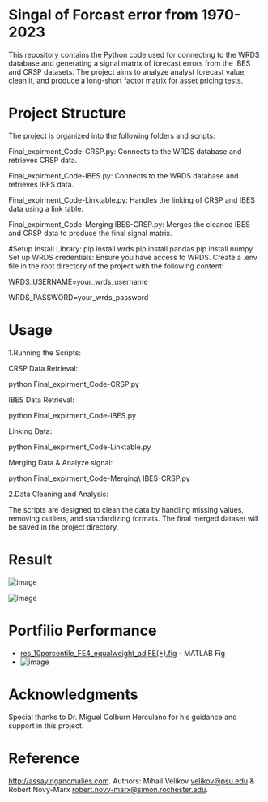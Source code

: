 # Singal of Forcast error from 1970-2023
This repository contains the Python code used for connecting to the WRDS database and generating a signal matrix of forecast errors from the IBES and CRSP datasets. The project aims to analyze analyst forecast value, clean it, and produce a long-short factor matrix for asset pricing tests.
# Project Structure
The project is organized into the following folders and scripts:

Final_expirment_Code-CRSP.py: Connects to the WRDS database and retrieves CRSP data.

Final_expirment_Code-IBES.py: Connects to the WRDS database and retrieves IBES data.

Final_expirment_Code-Linktable.py: Handles the linking of CRSP and IBES data using a link table.

Final_expirment_Code-Merging IBES-CRSP.py: Merges the cleaned IBES and CRSP data to produce the final signal matrix.

#Setup
Install Library:
pip install wrds
pip install pandas
pip install numpy
Set up WRDS credentials: Ensure you have access to WRDS. Create a .env file in the root directory of the project with the following content:

WRDS_USERNAME=your_wrds_username

WRDS_PASSWORD=your_wrds_password

# Usage
1.Running the Scripts:

CRSP Data Retrieval:

python Final_expirment_Code-CRSP.py

IBES Data Retrieval:

python Final_expirment_Code-IBES.py

Linking Data:

python Final_expirment_Code-Linktable.py

Merging Data & Analyze signal:

python Final_expirment_Code-Merging\ IBES-CRSP.py

2.Data Cleaning and Analysis:

The scripts are designed to clean the data by handling missing values, removing outliers, and standardizing formats. The final merged dataset will be saved in the project directory.
# Result 
![image](https://github.com/LeiWangUog/WRDS_Singal_FE_UOG/assets/158491057/b6640ac8-d3c5-4426-88fc-863f6d8e0950)

![image](https://github.com/LeiWangUog/WRDS_Singal_FE_UOG/assets/158491057/c6079a0f-42e1-43a2-aaf1-acac395156fc)

# Portfilio Performance
- [res_10percentile_FE4_equalweight_adjFE(+).fig](res_10percentile_FE4_equalweight_adjFE(+).fig) - MATLAB Fig
- ![image](https://github.com/LeiWangUog/WRDS_Singal_FE_UOG/assets/158491057/f83e2e63-5319-4c10-b03d-d037e80655f5)

# Acknowledgments

Special thanks to Dr. Miguel Colburn Herculano for his guidance and support in this project.

# Reference

http://assayinganomalies.com.
Authors: Mihail Velikov velikov@psu.edu & Robert Novy-Marx robert.novy-marx@simon.rochester.edu.
